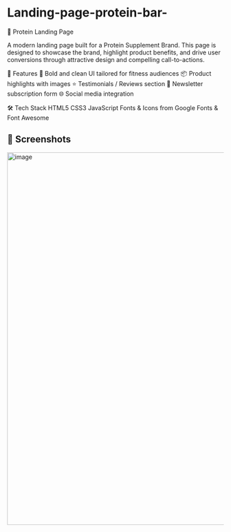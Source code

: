 # Landing-page-protein-bar-
🥩 Protein Landing Page

A modern landing page built for a Protein Supplement Brand. This page is designed to showcase the brand, highlight product benefits, and drive user conversions through attractive design and compelling call-to-actions.

📌 Features
💪 Bold and clean UI tailored for fitness audiences
📦 Product highlights with images
⭐ Testimonials / Reviews section
📧 Newsletter subscription form
🌐 Social media integration

🛠️ Tech Stack
HTML5
CSS3
JavaScript
Fonts & Icons from Google Fonts & Font Awesome

## 📸 Screenshots

<img width="1897" height="866" alt="image" src="https://github.com/user-attachments/assets/fe395bcd-1ef5-4024-8ece-307337d7d67c" />
